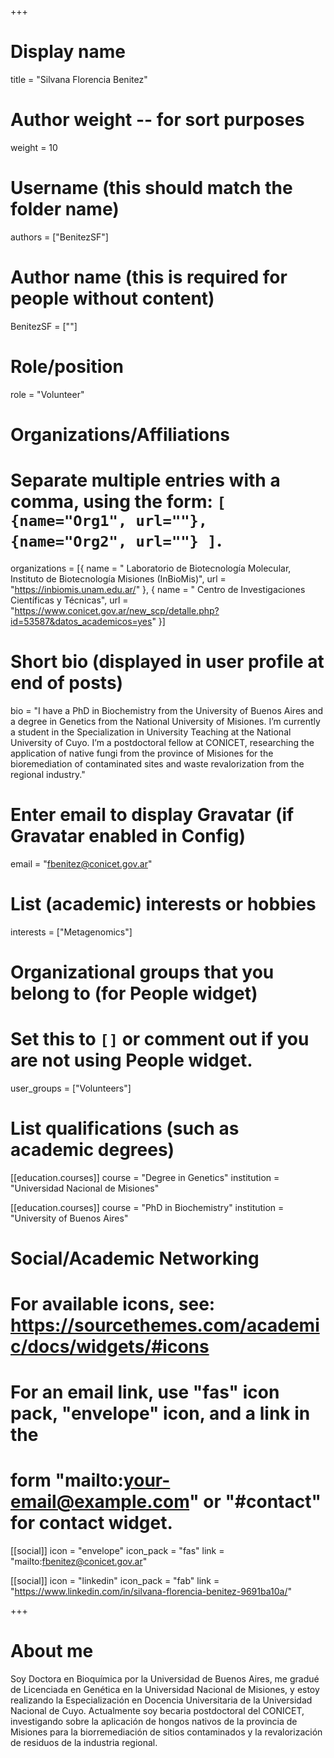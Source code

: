 +++
# Display name
title = "Silvana Florencia Benitez"

# Author weight -- for sort purposes
weight = 10

# Username (this should match the folder name)
authors = ["BenitezSF"]

# Author name (this is required for people without content)
BenitezSF = [""]

# Role/position
role = "Volunteer"

# Organizations/Affiliations
#   Separate multiple entries with a comma, using the form: `[ {name="Org1", url=""}, {name="Org2", url=""} ]`.
organizations = [{ name = " Laboratorio de Biotecnología Molecular, Instituto de Biotecnología Misiones (InBioMis)", url = "https://inbiomis.unam.edu.ar/" }, { name = " Centro de Investigaciones Científicas y Técnicas", url = "https://www.conicet.gov.ar/new_scp/detalle.php?id=53587&datos_academicos=yes" }]

# Short bio (displayed in user profile at end of posts)
bio = "I have a PhD in Biochemistry from the University of Buenos Aires and a degree in Genetics from the National University of Misiones. I’m currently a student in the Specialization in University Teaching at the National University of Cuyo. I’m a postdoctoral fellow at CONICET, researching the application of native fungi from the province of Misiones for the bioremediation of contaminated sites and waste revalorization from the regional industry."

# Enter email to display Gravatar (if Gravatar enabled in Config)
email = "fbenitez@conicet.gov.ar"

# List (academic) interests or hobbies
interests = ["Metagenomics"]

# Organizational groups that you belong to (for People widget)
#   Set this to `[]` or comment out if you are not using People widget.
user_groups = ["Volunteers"] 

# List qualifications (such as academic degrees)
[[education.courses]]
  course = "Degree in Genetics"
  institution = "Universidad Nacional de Misiones"

[[education.courses]]
  course = "PhD in Biochemistry"
  institution = "University of Buenos Aires"


# Social/Academic Networking
# For available icons, see: https://sourcethemes.com/academic/docs/widgets/#icons
#   For an email link, use "fas" icon pack, "envelope" icon, and a link in the
#   form "mailto:your-email@example.com" or "#contact" for contact widget.

[[social]]
  icon = "envelope"
  icon_pack = "fas"
  link = "mailto:fbenitez@conicet.gov.ar"


[[social]]
  icon = "linkedin"
  icon_pack = "fab"
  link = "https://www.linkedin.com/in/silvana-florencia-benitez-9691ba10a/"


+++

# About me 

Soy Doctora en Bioquímica por la Universidad de Buenos Aires, me gradué de Licenciada en Genética en la Universidad Nacional de Misiones, y estoy realizando la Especialización en Docencia Universitaria de la Universidad Nacional de Cuyo. Actualmente soy becaria postdoctoral del CONICET, investigando sobre la aplicación de hongos nativos de la provincia de Misiones para la biorremediación de sitios contaminados y la revalorización de residuos de la industria regional.  